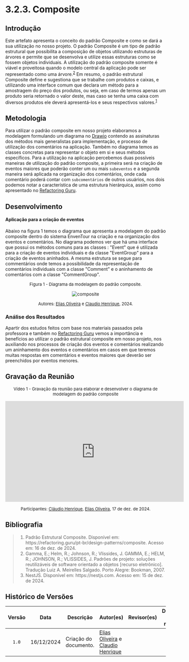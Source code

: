 # 3.2.3. Composite
## Introdução

Este artefato apresenta o conceito do padrão Composite e como se dará a sua utilização no nosso projeto. O padrão Composite é um tipo de padrão estrutural que possibilita a composição de objetos utilizando estruturas de árvores e permite que se desenvolva e utilize essas estruturas como se fossem objetos individuais. A utilização do padrão composite somente é viável e proveitosa quando o modelo central da aplicação pode ser representado como uma árvore.<sup><a href="#ref1">2</a></sup> Em resumo, o padrão estrutural Composite define e sugestiona que se trabalhe com produtos e caixas, e utilizando uma interface comum que declara um método para a amostragem do preço dos produtos, ou seja, em caso de termos apenas um produto seria retornado o valor deste, mas caso se tenha uma caixa com diversos produtos ele deverá apresentá-los e seus respectivos valores.<sup><a href="#ref1">1</a></sup>

## Metodologia

Para utilizar o padrão composite em nosso projeto elaboramos a modelagem formulando um diagrama no [Drawio](https://draw.io) contendo as assinaturas dos métodos mais generalistas para implementação, e processo de utilização dos comentários na aplicação. Também no diagrama temos as classes concretas para representar o objeto em si e seus métodos específicos. Para a utilização na aplicação percebemos duas possíveis maneiras de utilização do padrão composite, a primeira será na criação de eventos maiores que poderão conter um ou mais `subeventos` e a segunda maneira será aplicada na organização dos comentários, onde cada comentário poderá contar com `subcomentários` de outros usuários, nos dois podemos notar a característica de uma estrutura hierárquica, assim como apresentado no [Refactoring Guru](https://refactoring.guru/pt-br/design-patterns/composite).

## Desenvolvimento

#### Aplicação para a criação de eventos

Abaixo na figura 1 temos o diagrama que apresenta a modelagem do padrão composite dentro do sistema EnvenTour na criação e na organização dos eventos e comentários. No diagrama podemos ver que há uma interface que possui os métodos comuns para as classes : "Event" que é utilizada para a criação de eventos individuais e da classe "EventGroup" para a criação de eventos aninhados. A mesma estrutura se segue para commentários onde temos a possibilidade da representação de comentários individuais com a classe "Comment" e o aninhamento de comentários com a classe "CommentGroup".


<font size="2"><p style="text-align: center">Figura 1 - Diagrama da modelagem do padrão composite.</p></font>

<center>

![composite](../assets/padrão_estrutural_composite.svg)

</center>

<font size="2"><p style="text-align: center">Autores: [Elias Oliveira][EliasGH] e [Claudio Henrique][ClaudioGH], 2024.</p></font>



### Análise dos Resultados

Apartir dos estudos feitos com base nos materiais passados pela professora e também no [Refactoring Guru](https://refactoring.guru/pt-br/design-patterns/composite) vemos a importância e benefícios ao utilizar o padrão estrutural composite em nosso projeto, nos auxiliando nos processos de criação dos eventos e comentários realizando um aninhamento dos eventos e comentários em casos em que teremos muitas respostas em comentários e eventos maiores que deverão ser preenchidos por eventos menores.

## Gravação da Reunião 

<font size="2"><p style="text-align: center">Vídeo 1 - Gravação da reunião para elaborar e desenvolver o diagrama de modelagem do padrão composite </p></font>

<iframe width="560" height="315" 
  src="https://www.youtube.com/embed/codigo" 
  frameborder="0" 
  allow="accelerometer; autoplay; clipboard-write; encrypted-media; gyroscope; picture-in-picture" 
  allowfullscreen>
</iframe>

<font size="2"><p style="text-align: center">Participantes: [Cláudio Henrique](ClaudioGH), [Elias Oliveira](EliasGH), 17 de dez. de 2024.</p></font>

## Bibliografia

> 1. <div id="ref1"></div>Padrão Estrutural Composite. Disponível em: https://refactoring.guru/pt-br/design-patterns/composite. Acesso em: 16 de dez. de 2024.
> 2. <div id="ref2"></div>Gamma, E.; Helm, R.; Johnson, R.; Vlissides, J. GAMMA, E.; HELM, R.; JOHNSON, R.; VLISSIDES, J. Padrões de projeto: soluções reutilizáveis de software orientado a objetos [recurso eletrônico]. Tradução Luiz A. Meirelles Salgado. Porto Alegre: Bookman, 2007.
> 3. <div id="ref3"></div>NestJS. Disponível em: https://nestjs.com. Acesso em: 15 de dez. de 2024.

## Histórico de Versões

| Versão | Data | Descrição | Autor(es) | Revisor(es) | Detalhes da revisão |
| :----: | :--: | --------- | ----------- | ------ | :---: |
| `1.0`  | 16/12/2024 | Criação do documento. | [Elias Oliveira][EliasGH] e  [Claudio Henrique][ClaudioGH]  |  |  | 

[AnaGH]: https://github.com/analufernanndess
[CainaGH]: https://github.com/freitasc
[ClaudioGH]: https://github.com/claudiohsc
[EliasGH]: https://github.com/EliasOliver21
[GuilhermeGH]: https://github.com/gmeister18
[JoelGH]: https://github.com/JoelSRangel
[KathlynGH]: https://github.com/klmurussi
[PabloGH]: https://github.com/pabloheika
[PedroRGH]: https://github.com/pedro-rodiguero
[PedroPGH]: https://github.com/Pedrin0030
[SamuelGH]: https://github.com/samuelalvess
[TalesGH]: https://github.com/TalesRG
